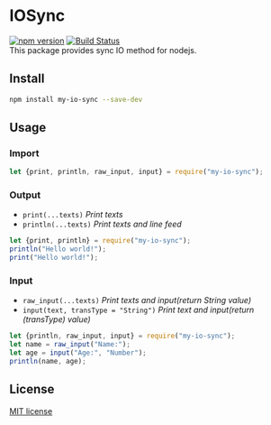 IOSync
==========
[![npm version](https://badge.fury.io/js/my-io-sync.svg)](https://badge.fury.io/js/my-io-sync) [![Build Status](https://travis-ci.org/qianduanXIAOHAOZI/my-io-sync.svg?branch=master)](https://travis-ci.org/qianduanXIAOHAOZI/my-io-sync)  
This package provides sync IO method for nodejs.

Install
--------
```bash
npm install my-io-sync --save-dev
```

Usage
--------
### Import
```javascript
let {print, println, raw_input, input} = require("my-io-sync");
```
### Output
- `print(...texts)` _Print texts_
- `println(...texts)` _Print texts and line feed_
```js
let {print, println} = require("my-io-sync");
println("Hello world!");
print("Hello world!");
```
### Input
- `raw_input(...texts)` _Print texts and input(return String value)_
- `input(text, transType = "String")` _Print text and input(return (transType) value)_
```js
let {println, raw_input, input} = require("my-io-sync");
let name = raw_input("Name:");
let age = input("Age:", "Number");
println(name, age);
```

License
----------
[MIT license](LICENSE)